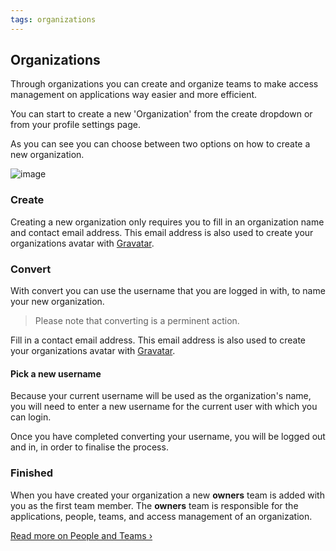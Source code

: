 ```yaml
---
tags: organizations
---
```


## Organizations

Through organizations you can create and organize teams to make access management
on applications way easier and more efficient.

You can start to create a new 'Organization' from the create dropdown or
from your profile settings page.

As you can see you can choose between two options on how to create a new organization.

![image](/images/creat-an-org.jpg)

### Create

Creating a new organization only requires you to fill in an organization name and
contact email address. This email address is also used to create your organizations
avatar with [Gravatar](https://gravatar.com/).

### Convert

With convert you can use the username that you are logged in with, to name your
new organization.

> Please note that converting is a perminent action.

Fill in a contact email address. This email address is also used to create your organizations
avatar with [Gravatar](https://gravatar.com/).

#### Pick a new username

Because your current username will be used as the organization's name, you will
need to enter a new username for the current user with which you can login.

Once you have completed converting your username, you will be logged out and in,
in order to finalise the process.

### Finished

When you have created your organization a new **owners** team is added with you
as the first team member. The **owners** team is responsible for the applications,
people, teams, and access management of an organization.

[Read more on People and Teams &rsaquo;](/docs/organizations/people-and-teams.html)

